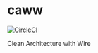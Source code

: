 # caww
[![CircleCI](https://circleci.com/gh/budougumi0617/caww.svg?style=svg)](https://circleci.com/gh/budougumi0617/caww)

Clean Architecture with Wire
